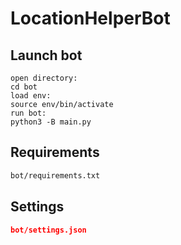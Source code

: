 # LocationHelperBot

## Launch bot

```
open directory:
cd bot
load env:
source env/bin/activate
run bot:
python3 -B main.py
```

## Requirements

```bash
bot/requirements.txt
```

## Settings

```json
bot/settings.json
```
